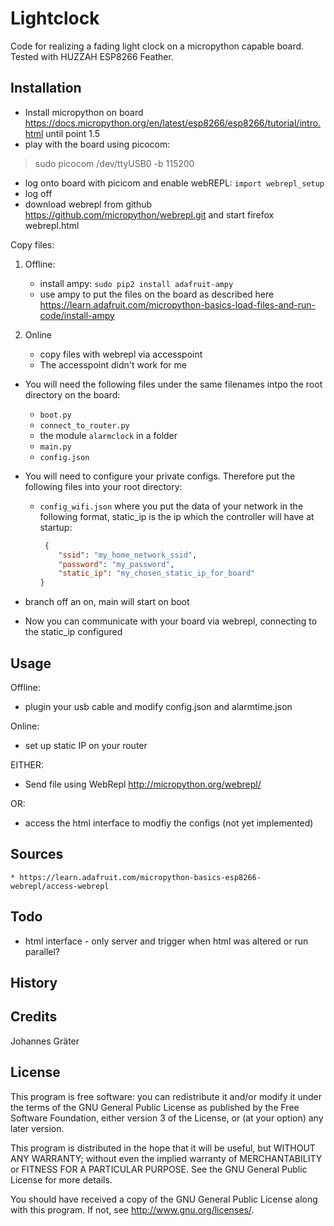 # Lightclock

Code for realizing a fading light clock on a micropython capable board.
Tested with HUZZAH ESP8266 Feather.

## Installation

* Install micropython on board <https://docs.micropython.org/en/latest/esp8266/esp8266/tutorial/intro.html> until point 1.5
* play with the board using picocom: 
>sudo picocom /dev/ttyUSB0 -b 115200

* log onto board with picicom and enable webREPL: `import webrepl_setup`
* log off
* download webrepl from github https://github.com/micropython/webrepl.git and start firefox webrepl.html

Copy files:
1. Offline:
    * install ampy: `sudo pip2 install adafruit-ampy`
    * use ampy to put the files on the board as described here
    https://learn.adafruit.com/micropython-basics-load-files-and-run-code/install-ampy


2. Online 
    * copy files with webrepl via accesspoint
    * The accesspoint didn't work for me

* You will need the following files under the same filenames intpo the root directory on the board:
    * `boot.py`
    * `connect_to_router.py`
    * the module `alarmclock` in a folder
    * `main.py`
    * `config.json`

* You will need to configure your private configs. Therefore put the following files into your root directory:
    * `config_wifi.json` where you put the data of your network in the following format, static_ip is the ip which the controller will have at startup:
        ```json
         {
            "ssid": "my_home_network_ssid",
            "password": "my_password",
            "static_ip": "my_chosen_static_ip_for_board"
        }   
        ```
* branch off an on, main will start on boot
* Now you can communicate with your board via webrepl, connecting to the static_ip configured


## Usage

Offline:
* plugin your usb cable and modify config.json and alarmtime.json

Online:
* set up static IP on your router

EITHER: 
* Send file using WebRepl <http://micropython.org/webrepl/>

OR:
* access the html interface to modfiy the configs (not yet implemented)

## Sources

    * https://learn.adafruit.com/micropython-basics-esp8266-webrepl/access-webrepl

## Todo

* html interface - only server and trigger when html was altered or run parallel?

## History


## Credits

Johannes Gräter

## License

This program is free software: you can redistribute it and/or modify
it under the terms of the GNU General Public License as published by
the Free Software Foundation, either version 3 of the License, or
(at your option) any later version.

This program is distributed in the hope that it will be useful,
but WITHOUT ANY WARRANTY; without even the implied warranty of
MERCHANTABILITY or FITNESS FOR A PARTICULAR PURPOSE.  See the
GNU General Public License for more details.

You should have received a copy of the GNU General Public License
along with this program.  If not, see <http://www.gnu.org/licenses/>.
